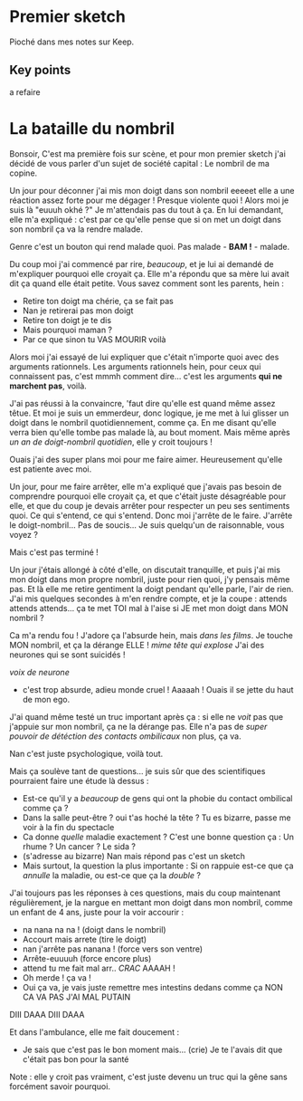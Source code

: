 # Premier sketch

Pioché dans mes notes sur Keep.


## Key points
a refaire

# La bataille du nombril

Bonsoir, C'est ma première fois sur scène, et pour mon premier sketch j'ai décidé de vous parler d'un sujet de société capital : Le nombril de ma copine.

Un jour pour déconner j'ai mis mon doigt dans son nombril eeeeet elle a une réaction assez forte pour me dégager ! Presque violente quoi ! Alors moi je suis là "euuuh okhé ?" Je m'attendais pas du tout à ça. En lui demandant, elle m'a expliqué : c'est par ce qu'elle pense que si on met un doigt dans son nombril ça va la rendre malade.

Genre c'est un bouton qui rend malade quoi. Pas malade - **BAM !** - malade.

Du coup moi j'ai commencé par rire, _beaucoup_, et je lui ai demandé de m'expliquer pourquoi elle croyait ça. Elle m'a répondu que sa mère lui avait dit ça quand elle était petite. Vous savez comment sont les parents, hein :
- Retire ton doigt ma chérie, ça se fait pas
- Nan je retirerai pas mon doigt
- Retire ton doigt je te dis
- Mais pourquoi maman ?
- Par ce que sinon tu VAS MOURIR voilà

Alors moi j'ai essayé de lui expliquer que c'était n'importe quoi avec des arguments rationnels. Les arguments rationnels hein, pour ceux qui connaissent pas, c'est mmmh comment dire... c'est les arguments **qui ne marchent pas**, voilà.

J'ai pas réussi à la convaincre, 'faut dire qu'elle est quand même assez têtue. Et moi je suis un emmerdeur, donc logique, je me met à lui glisser un doigt dans le nombril quotidiennement, comme ça. En me disant qu'elle verra bien qu'elle tombe pas malade là, au bout moment. Mais même après _un an de doigt-nombril quotidien_, elle y croit toujours !

Ouais j'ai des super plans moi pour me faire aimer. Heureusement qu'elle est patiente avec moi.


Un jour, pour me faire arrêter, elle m'a expliqué que j'avais pas besoin de comprendre pourquoi elle croyait ça, et que c'était juste désagréable pour elle, et que du coup je devais arrêter pour respecter un peu ses sentiments quoi. Ce qui s'entend, ce qui s'entend. Donc moi j'arrête de le faire. J'arrête le doigt-nombril... Pas de soucis... Je suis quelqu'un de raisonnable, vous voyez ?

Mais c'est pas terminé !

Un jour j'étais allongé à côté d'elle, on discutait tranquille, et puis j'ai mis mon doigt dans mon propre nombril, juste pour rien quoi, j'y pensais même pas. Et là elle me retire gentiment la doigt pendant qu'elle parle, l'air de rien. J'ai mis quelques secondes à m'en rendre compte, et je la coupe : attends attends attends... ça te met TOI mal à l'aise si JE met mon doigt dans MON nombril ?

Ca m'a rendu fou ! J'adore ça l'absurde hein, mais _dans les films_. Je touche MON nombril, et ça la dérange ELLE ! *mime tête qui explose* J'ai des neurones qui se sont suicidés !

_voix de neurone_
- c'est trop absurde, adieu monde cruel ! Aaaaah !
Ouais il se jette du haut de mon ego.

J'ai quand même testé un truc important après ça : si elle ne _voit_ pas que j'appuie sur mon nombril, ça ne la dérange pas. Elle n'a pas de _super pouvoir de détéction des contacts ombilicaux_ non plus, ça va.

Nan c'est juste psychologique, voilà tout.

Mais ça soulève tant de questions...
je suis sûr que des scientifiques pourraient faire une étude là dessus :
- Est-ce qu'il y a _beaucoup_ de gens qui ont la phobie du contact ombilical comme ça ?
- Dans la salle peut-être ? oui t'as hoché la tête ? Tu es bizarre, passe me voir à la fin du spectacle
- Ca donne _quelle_ maladie exactement ? C'est une bonne question ça : Un rhume ? Un cancer ? Le sida ?
- (s'adresse au bizarre) Nan mais répond pas c'est un sketch
- Mais surtout, la question la plus importante : Si on rappuie est-ce que ça _annulle_ la maladie, ou est-ce que ça la _double_ ?

J'ai toujours pas les réponses à ces questions, mais du coup maintenant régulièrement, je la nargue en mettant mon doigt dans mon nombril, comme un enfant de 4 ans, juste pour la voir accourir :
- na nana na na ! (doigt dans le nombril)
- Accourt mais arrete (tire le doigt)
- nan j'arrête pas nanana ! (force vers son ventre)
- Arrête-euuuuh (force encore plus)
- attend tu me fait mal arr.. *CRAC* AAAAH !
- Oh merde ! ça va !
- Oui ça va, je vais juste remettre mes intestins dedans comme ça NON CA VA PAS J'AI MAL PUTAIN

DIII DAAA DIII DAAA

Et dans l'ambulance, elle me fait doucement :
- Je sais que c'est pas le bon moment mais... (crie) Je te l'avais dit que c'était pas bon pour la santé


Note : elle y croit pas vraiment, c'est juste devenu un truc qui la gêne sans forcément savoir pourquoi.
